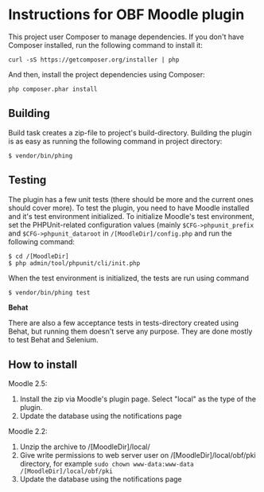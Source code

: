 Instructions for OBF Moodle plugin
==================================

This project user Composer to manage dependencies. If you don't have Composer installed, run the
following command to install it:

    curl -sS https://getcomposer.org/installer | php

And then, install the project dependencies using Composer:

    php composer.phar install

Building
--------

Build task creates a zip-file to project's build-directory. Building the plugin is as easy as
running the following command in project directory:

    $ vendor/bin/phing

Testing
-------

The plugin has a few unit tests (there should be more and the current ones should cover more).
To test the plugin, you need to have Moodle installed and it's test environment initialized.
To initialize Moodle's test environment, set the PHPUnit-related configuration values (mainly
`$CFG->phpunit_prefix` and `$CFG->phpunit_dataroot` in `/[MoodleDir]/config.php` and run the
following command:

    $ cd /[MoodleDir]
    $ php admin/tool/phpunit/cli/init.php

When the test environment is initialized, the tests are run using command

    $ vendor/bin/phing test

**Behat**

There are also a few acceptance tests in tests-directory created using Behat, but running them
doesn't serve any purpose. They are done mostly to test Behat and Selenium.

How to install
--------------

Moodle 2.5:

1. Install the zip via Moodle's plugin page. Select "local" as the type of the plugin.
2. Update the database using the notifications page

Moodle 2.2:

1. Unzip the archive to /[MoodleDir]/local/
2. Give write permissions to web server user on /[MoodleDir]/local/obf/pki directory, for example
   `sudo chown www-data:www-data /[MoodleDir]/local/obf/pki`
3. Update the database using the notifications page